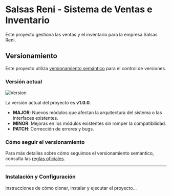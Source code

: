 # Salsas Reni - Sistema de Ventas e Inventario

Este proyecto gestiona las ventas y el inventario para la empresa Salsas Reni.

## Versionamiento

Este proyecto utiliza [versionamiento semántico](https://semver.org/lang/es/) para el control de versiones.

### Versión actual

![Version](https://img.shields.io/badge/version-v1.0.0-blue)

La versión actual del proyecto es **v1.0.0**.

- **MAJOR**: Nuevos módulos que afectan la arquitectura del sistema o las interfaces existentes.
- **MINOR**: Mejoras en los módulos existentes sin romper la compatibilidad.
- **PATCH**: Corrección de errores y bugs.

### Cómo seguir el versionamiento
Para más detalles sobre cómo seguimos el versionamiento semántico, consulta las [reglas oficiales](https://semver.org/lang/es/).

---

### Instalación y Configuración

Instrucciones de cómo clonar, instalar y ejecutar el proyecto...
